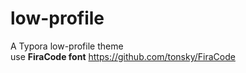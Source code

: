 # low-profile
A  Typora  low-profile  theme  
use **FiraCode font**    https://github.com/tonsky/FiraCode
